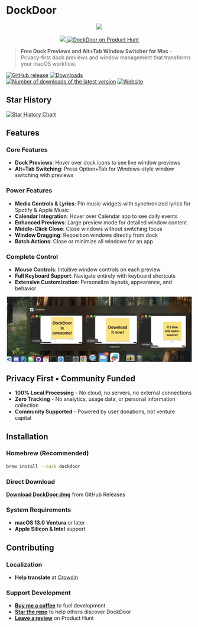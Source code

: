 # DockDoor

<p align="center">
  <img width="300" src="./DockDoor/Assets.xcassets/AppIcon.appiconset/DockDoor.png">
</p>

<p align="center">
  <a href="https://www.buymeacoffee.com/keplercafe">
    <img src="https://img.shields.io/badge/Support%20Development-Buy%20me%20a%20coffee-yellow?style=for-the-badge&logo=buy-me-a-coffee&logoColor=black">
  </a>
  <a href="https://www.producthunt.com/products/dockdoor/reviews">
    <img src="https://api.producthunt.com/widgets/embed-image/v1/product_review.svg?product_id=1063815&theme=light" alt="DockDoor on Product Hunt" height="28">
  </a>
</p>

> **Free Dock Previews and Alt+Tab Window Switcher for Mac** - Privacy-first dock previews and window management that transforms your macOS workflow.

[![GitHub release](https://img.shields.io/github/v/release/ejbills/DockDoor)](https://github.com/ejbills/DockDoor/releases/latest/download/DockDoor.dmg)
[![Downloads](https://img.shields.io/github/downloads/ejbills/DockDoor/total?label=Downloads)](https://github.com/ejbills/DockDoor/releases)
[![Number of downloads of the latest version](https://img.shields.io/github/downloads/ejbills/DockDoor/latest/total?style=flat&label=Downloads%20%40latest&labelColor=444&logo=hack-the-box&logoColor=white&cacheSeconds=600)](https://github.com/ungive/discord-music-presence/releases/latest)
[![Website](https://img.shields.io/badge/Website-dockdoor.net-blue)](https://dockdoor.net)

## Star History

[![Star History Chart](https://api.star-history.com/svg?repos=ejbills/DockDoor&type=Date)](https://www.star-history.com/#ejbills/DockDoor&Date)

## Features

### Core Features
- **Dock Previews**: Hover over dock icons to see live window previews
- **Alt+Tab Switching**: Press Option+Tab for Windows-style window switching with previews

### Power Features
- **Media Controls & Lyrics**: Pin music widgets with synchronized lyrics for Spotify & Apple Music
- **Calendar Integration**: Hover over Calendar app to see daily events
- **Enhanced Previews**: Large preview mode for detailed window content
- **Middle-Click Close**: Close windows without switching focus
- **Window Dragging**: Reposition windows directly from dock
- **Batch Actions**: Close or minimize all windows for an app

### Complete Control
- **Mouse Controls**: Intuitive window controls on each preview
- **Full Keyboard Support**: Navigate entirely with keyboard shortcuts
- **Extensive Customization**: Personalize layouts, appearance, and behavior

<p align="center">
  <img width="500" src="./resources/dockPeek1920.png">
</p>

## Privacy First • Community Funded

- **100% Local Processing** - No cloud, no servers, no external connections
- **Zero Tracking** - No analytics, usage data, or personal information collection  
- **Community Supported** - Powered by user donations, not venture capital

## Installation

### Homebrew (Recommended)
```bash
brew install --cask dockdoor
```

### Direct Download
[**Download DockDoor.dmg**](https://github.com/ejbills/DockDoor/releases/latest/download/DockDoor.dmg) from GitHub Releases

### System Requirements
- **macOS 13.0 Ventura** or later
- **Apple Silicon & Intel** support

## Contributing

### Localization  
- **Help translate** at [Crowdin](https://crowdin.com/project/dockdoor)

### Support Development
- **[Buy me a coffee](https://www.buymeacoffee.com/keplercafe)** to fuel development
- **[Star the repo](https://github.com/ejbills/DockDoor)** to help others discover DockDoor
- **[Leave a review](https://www.producthunt.com/products/dockdoor/reviews)** on Product Hunt
